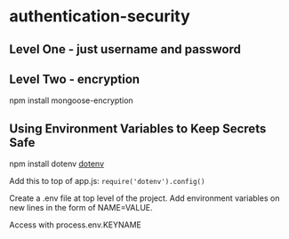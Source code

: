 # authentication-security

## Level One - just username and password

## Level Two - encryption
npm install mongoose-encryption

## Using Environment Variables to Keep Secrets Safe
npm install dotenv
[dotenv](https://www.npmjs.com/package/dotenv)

Add this to top of app.js:
`require('dotenv').config()`

Create a .env file at top level of the project.
Add environment variables on new lines in the form of NAME=VALUE.

Access with process.env.KEYNAME

